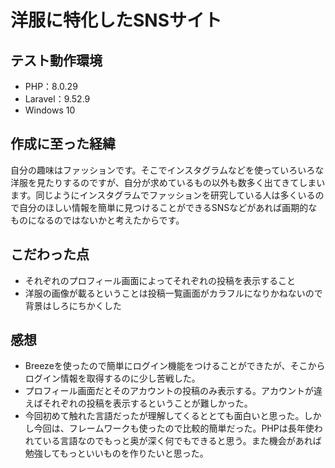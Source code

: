 <h1>洋服に特化したSNSサイト</h1>

<h2>テスト動作環境</h2>
<ul>
<li>PHP：8.0.29</li>
<li>Laravel：9.52.9</li>
<li>Windows 10</li>
</ul>

<h2>作成に至った経緯</h2>
<p>自分の趣味はファッションです。そこでインスタグラムなどを使っていろいろな洋服を見たりするのですが、自分が求めているもの以外も数多く出てきてしまいます。同じようにインスタグラムでファッションを研究している人は多くいるので自分のほしい情報を簡単に見つけることができるSNSなどがあれば画期的なものになるのではないかと考えたからです。</p>

<h2>こだわった点</h2>
<ul>
    <li>それぞれのプロフィール画面によってそれぞれの投稿を表示すること</li>
    <li>洋服の画像が載るということは投稿一覧画面がカラフルになりかねないので背景はしろにちかくした</li>
</ul>

<h2>感想</h2>
<ul>
<li>Breezeを使ったので簡単にログイン機能をつけることができたが、そこからログイン情報を取得するのに少し苦戦した。</li>
<li>プロフィール画面だとそのアカウントの投稿のみ表示する。アカウントが違えばそれぞれの投稿を表示するということが難しかった。</li>
<li>今回初めて触れた言語だったが理解してくるととても面白いと思った。しかし今回は、フレームワークも使ったので比較的簡単だった。PHPは長年使われている言語なのでもっと奥が深く何でもできると思う。また機会があれば勉強してもっといいものを作りたいと思った。</li>
</ul>
